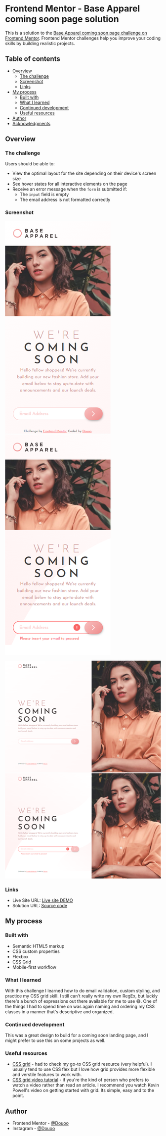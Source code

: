 # Frontend Mentor - Base Apparel coming soon page solution

This is a solution to the [Base Apparel coming soon page challenge on Frontend Mentor](https://www.frontendmentor.io/challenges/base-apparel-coming-soon-page-5d46b47f8db8a7063f9331a0). Frontend Mentor challenges help you improve your coding skills by building realistic projects. 

## Table of contents

- [Overview](#overview)
  - [The challenge](#the-challenge)
  - [Screenshot](#screenshot)
  - [Links](#links)
- [My process](#my-process)
  - [Built with](#built-with)
  - [What I learned](#what-i-learned)
  - [Continued development](#continued-development)
  - [Useful resources](#useful-resources)
- [Author](#author)
- [Acknowledgments](#acknowledgments)


## Overview

### The challenge

Users should be able to:

- View the optimal layout for the site depending on their device's screen size
- See hover states for all interactive elements on the page
- Receive an error message when the `form` is submitted if:
  - The `input` field is empty
  - The email address is not formatted correctly

### Screenshot


![](mobile-screenshot-default.png)
![](mobile-screenshot-active.png)


![](web-screenshot-default.png)
![](web-screenshot-active.png)

### Links


- Live Site URL: [Live site DEMO](https://douoo.github.io/frontendmentor_challenges/base-apparel-coming-soon-master/)
- Solution URL: [Source code](https://github.com/Douoo/frontendmentor_challenges/tree/main/base-apparel-coming-soon-master)

## My process

### Built with

- Semantic HTML5 markup
- CSS custom properties
- Flexbox
- CSS Grid
- Mobile-first workflow

### What I learned
With this challenge I learned how to do email validation, custom styling, and practice my CSS grid skill. I still can't really write my own RegEx, but luckly there's a bunch of expressions out there available for me to use 😅.
One of the things I had to spend time on was again naming and ordering my CSS classes in a manner that's descriptive and organized.


### Continued development

This was a great design to build for a coming soon landing page, and I might prefer to use this on some projects as well.

### Useful resources


- [CSS grid](https://css-tricks.com/snippets/css/complete-guide-grid/) - had to check my go-to CSS grid resource (very helpful). I usually tend to use CSS flex but I love how grid provides more flexible and verstile features to work with.
- [CSS grid video tutorial](https://www.youtube.com/watch?v=8QSqwbSztnA) - if you're the kind of person who prefers to watch a video rather than read an article. I recommend you watch Kevin Powell's video on getting started with grid. Its simple, easy and to the point.

## Author

- Frontend Mentor - [@Douoo](https://www.frontendmentor.io/profile/douoo)
- Instagram - [@Douoo](https://www.instagram.com/douooo/)

